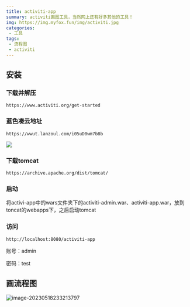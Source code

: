 ```yaml
---
title: activiti-app
summary: activiti画图工具，当然网上还有好多其他的工具！
img: https://img.myfox.fun/img/activiti.jpg
categories:
 - 工具
tags:
 - 流程图
 - activiti
---
```


## 安装

### 下载并解压

```http
https://www.activiti.org/get-started
```

### 蓝色凑云地址

```http
https://wwut.lanzoul.com/i05uD0wm7b8b
```

![](https://img.myfox.fun/img/20230518230905.png)

### 下载tomcat

```http
https://archive.apache.org/dist/tomcat/
```

### 启动

将activi-app中的wars文件夹下的activiti-admin.war、activiti-app.war，放到toncat的webapps下，之后启动tomcat

### 访问

```http
http://localhost:8080/activiti-app
```

账号：admin

密码：test



## 画流程图

![image-20230518233213797](https://img.myfox.fun/img/20230518233215.png)
